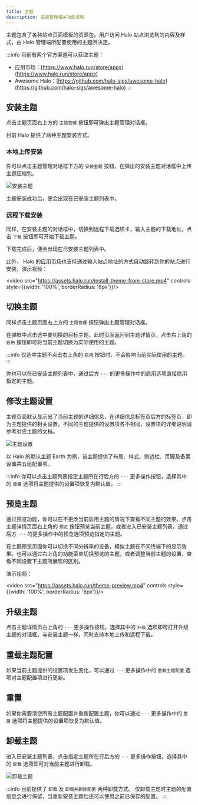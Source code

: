 ```yaml
---
title: 主题
description: 主题管理相关功能说明
---
```


主题包含了各种站点页面模板的资源包。用户访问 Halo 站点浏览到的内容及样式，由 Halo 管理端所配置使用的主题所决定。

:::info
目前有两个官方渠道可以获取主题：

- 应用市场：[https://www.halo.run/store/apps](https://www.halo.run/store/apps)
- Awesome Halo：[https://github.com/halo-sigs/awesome-halo](https://github.com/halo-sigs/awesome-halo)
:::

## 安装主题

点击主题页面右上方的 `主题管理` 按钮即可弹出主题管理对话框。

目前 Halo 提供了两种主题安装方式。

### 本地上传安装

你可以点击主题管理对话框下方的 `安装主题` 按钮，在弹出的安装主题对话框中上传主题压缩包。

![安装主题](/img/user-guide/themes/theme-install.png)

主题安装成功后，便会出现在已安装主题列表中。

### 远程下载安装

同样，在安装主题的对话框中，切换到远程下载选项卡，输入主题的下载地址，点击 `下载` 按钮即可开始下载主题。

下载完成后，便会出现在已安装主题列表中。

此外， Halo 的[应用市场](https://www.halo.run/store/apps)也支持通过输入站点地址的方式自动跳转到你的站点进行安装，演示视频：

<!-- markdownlint-disable MD034 -->
<video src="https://assets.halo.run/install-theme-from-store.mp4" controls style={{width: '100%', borderRadius: '8px'}}/>

## 切换主题

同样点击主题页面右上方的 `主题管理` 按钮弹出主题管理对话框。

在弹框中点击选中要切换的目标主题，此时页面返回到主题详情页，点击右上角的 `启用` 按钮即可将当前主题切换为实际使用的主题。

:::info
仅选中主题不点击右上角的 `启用` 按钮时，不会影响当前实际使用的主题。
:::

你也可以在已安装主题列表中，通过后方 `···` 的更多操作中的启用选项直接启用指定的主题。

## 修改主题设置

主题页面默认显示出了当前主题的详细信息，在详细信息标签页后方的标签页，即为主题提供的相关设置。不同的主题提供的设置项各不相同，设置项的详细说明请参考对应主题的文档。

![主题设置](/img/user-guide/themes/theme-setting.png)

以 Halo 的默认主题 Earth 为例，该主题提供了布局、样式、侧边栏、页脚及备案设置共五组配置项。

:::info
你可以点击主题列表指定主题所在行后方的 `···` 更多操作按钮，选择其中的 `重置` 选项将主题提供的设置项恢复为默认值。
:::

## 预览主题

通过预览功能，你可以在不更改当前启用主题的情况下查看不同主题的效果。点击主题详情页面右上角的 `预览` 按钮预览当前主题，或者进入已安装主题列表，通过后方 `···` 的更多操作中的预览选项预览指定的主题。

在主题预览页面你可以切换不同分辨率的设备，模拟主题在不同终端下的显示效果。也可以通过右上角的功能菜单切换预览的主题，或者调整当前主题的设置，查看不同设置下主题所展现的区别。

演示视频：

<!-- markdownlint-disable MD034 -->
<video src="https://assets.halo.run/theme-preview.mp4" controls style={{width: '100%', borderRadius: '8px'}}/>

## 升级主题

点击主题详情页右上角的 `···` 更多操作按钮，选择其中的 `升级` 选项即可打开升级主题的对话框，与安装主题一样，同时支持本地上传和远程下载。

## 重载主题配置

如果当前主题提供的设置项发生变化，可以通过 `···` 更多操作中的 `重载主题配置` 选项对主题配置项进行更新。

## 重置

如果你需要清空所有主题配置并重新配置主题，你可以通过 `···` 更多操作中的 `重置` 选项将主题提供的设置项恢复为默认值。

## 卸载主题

进入已安装主题列表，点击指定主题所在行后方的 `···` 更多操作按钮，选择其中的 `卸载` 选项即可对当前主题进行卸载。

![卸载主题](/img/user-guide/themes/theme-uninstall.png)

:::info
目前提供了 `卸载` 及 `卸载并删除配置` 两种卸载方式。
仅卸载主题时主题的配置信息会进行保留，当重新安装主题后还可以使用之前已保存的配置。
:::
